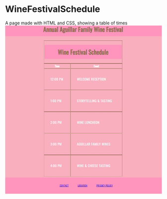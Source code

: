 # WineFestivalSchedule
A page made with HTML and CSS, showing a table of times
<img src="https://github.com/Xxyumi-hub/WineFestivalSchedule/blob/main/snapshot.JPG" alt="picture of webpage">
